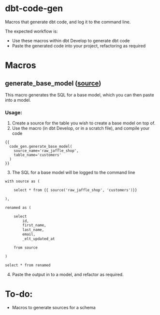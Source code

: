 # dbt-code-gen

Macros that generate dbt code, and log it to the command line.

The expected workflow is:
* Use these macros within dbt Develop to generate dbt code
* Paste the generated code into your project, refactoring as required


# Macros
## generate_base_model ([source](macros/generate_base_mode.sql))
This macro generates the SQL for a base model, which you can then paste into a
model.

### Usage:
1. Create a source for the table you wish to create a base model on top of.
2. Use the macro (in dbt Develop, or in a scratch file), and compile your code
```
{{
  code_gen.generate_base_model(
    source_name='raw_jaffle_shop',
    table_name='customers'
  )
}}
```
3. The SQL for a base model will be logged to the command line
```txt
with source as (

    select * from {{ source('raw_jaffle_shop', 'customers')}}

),

renamed as (

    select
        id,
        first_name,
        last_name,
        email,
        _elt_updated_at

    from source

)

select * from renamed
```
4. Paste the output in to a model, and refactor as required.

# To-do:
* Macros to generate sources for a schema
